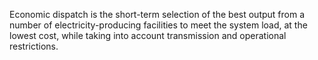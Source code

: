 Economic dispatch is the short-term selection of the best output from a number of electricity-producing facilities to meet the system load, at the lowest cost, while taking into account transmission and operational restrictions.

